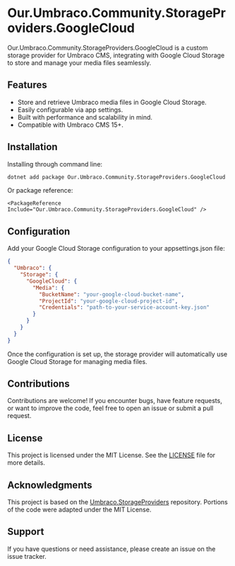 # Our.Umbraco.Community.StorageProviders.GoogleCloud

Our.Umbraco.Community.StorageProviders.GoogleCloud is a custom storage provider for Umbraco CMS, integrating with Google Cloud Storage to store and manage your media files seamlessly.


## Features
 - Store and retrieve Umbraco media files in Google Cloud Storage.
 - Easily configurable via app settings.
 - Built with performance and scalability in mind.
 - Compatible with Umbraco CMS 15+.

## Installation

Installing through command line:

```bash
dotnet add package Our.Umbraco.Community.StorageProviders.GoogleCloud
```

Or package reference: 

```
<PackageReference Include="Our.Umbraco.Community.StorageProviders.GoogleCloud" />
```

## Configuration

Add your Google Cloud Storage configuration to your appsettings.json file:

```json
{
  "Umbraco": {
    "Storage": {
      "GoogleCloud": {
        "Media": {
          "BucketName": "your-google-cloud-bucket-name",
          "ProjectId": "your-google-cloud-project-id",
          "Credentials": "path-to-your-service-account-key.json"
        }
      }
    }
  }
}
```

Once the configuration is set up, the storage provider will automatically use Google Cloud Storage for managing media files.

## Contributions
Contributions are welcome! If you encounter bugs, have feature requests, or want to improve the code, feel free to open an issue or submit a pull request.

## License
This project is licensed under the MIT License. See the [LICENSE](LICENSE) file for more details.

## Acknowledgments
This project is based on the [Umbraco.StorageProviders](https://github.com/umbraco/Umbraco.StorageProviders/) repository. Portions of the code were adapted under the MIT License.

## Support
If you have questions or need assistance, please create an issue on the issue tracker.
